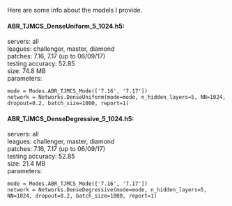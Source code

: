 Here are some info about the models I provide.

#### ABR_TJMCS_DenseUniform_5_1024.h5: 
servers: all  
leagues: challenger, master, diamond  
patches: 7.16, 7.17 (up to 06/09/17)  
testing accuracy: 52.85  
size: 74.8 MB  
parameters:  

    mode = Modes.ABR_TJMCS_Mode(['7.16', '7.17'])
    network = Networks.DenseUniform(mode=mode, n_hidden_layers=5, NN=1024, dropout=0.2, batch_size=1000, report=1)


#### ABR_TJMCS_DenseDegressive_5_1024.h5: 
servers: all  
leagues: challenger, master, diamond  
patches: 7.16, 7.17 (up to 06/09/17)  
testing accuracy: 52.85  
size: 21.4 MB  
parameters:  

    mode = Modes.ABR_TJMCS_Mode(['7.16', '7.17'])
    network = Networks.DenseDegressive(mode=mode, n_hidden_layers=5, NN=1024, dropout=0.2, batch_size=1000, report=1)
